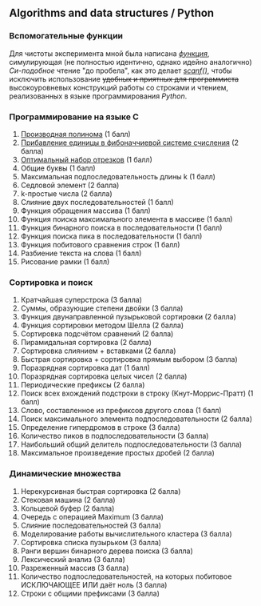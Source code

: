 ## Algorithms and data structures / Python

### Вспомогательные функции
Для чистоты эксперимента мной была написана [_функция_](./read_to_space.py), симулирующая (не полностью идентично, однако идейно аналогично) _Си-подобное_ чтение "до пробела", как это делает [_scanf()_](https://cpp.com.ru/shildt_spr_po_c/08/0805.html), чтобы исключить использование ~~удобных и приятных для программиста~~ высокоуровневых конструкций работы со строками и чтением, реализованных в языке программирования _Python_.

### Программирование на языке C
1. [Производная полинома](./pdevire.py) (1 балл)
2. [Прибавление единицы в фибоначчиевой системе счисления](./fibinc.py) (2 балла)
3. [Оптимальный набор отрезков](./rangeset.py) (1 балл)
4. Общие буквы (1 балл)
5. Максимальная подпоследовательность длины k (1 балл)
6. Седловой элемент (2 балла)
7. k-простые числа (2 балла)
8. Слияние двух последовательностей (1 балл)
9. Функция обращения массива (1 балл)
10. Функция поиска максимального элемента в массиве (1 балл)
11. Функция бинарного поиска в последовательности (1 балл)
12. Функция поиска пика в последовательности (1 балл)
13. Функция побитового сравнения строк (1 балл)
14. Разбиение текста на слова (1 балл)
15. Рисование рамки (1 балл)
 
### Сортировка и поиск
1. Кратчайшая суперстрока (3 балла)
2. Суммы, образующие степени двойки (3 балла)
3. Функция двунаправленной пузырьковой сортировки (2 балла)
4. Функция сортировки методом Шелла (2 балла)
5. Сортировка подсчётом сравнений (2 балла)
6. Пирамидальная сортировка (2 балла)
7. Сортировка слиянием + вставками (2 балла)
8. Быстрая сортировка + сортировка прямым выбором (3 балла)
9. Поразрядная сортировка дат (1 балл)
10. Поразрядная сортировка целых чисел (2 балла)
11. Периодические префиксы (2 балла)
12. Поиск всех вхождений подстроки в строку (Кнут-Моррис-Пратт) (1 балл)
13. Слово, составленное из префиксов другого слова (1 балл)
14. Поиск максимального элемента подпоследовательности (2 балла)
15. Определение гипердромов в строке (3 балла)
16. Количество пиков в подпоследовательности (3 балла)
17. Наибольший общий делитель подпоследовательности (3 балла)
18. Максимальное произведение простых дробей (2 балла)

### Динамические множества
1. Нерекурсивная быстрая сортировка (2 балла)
2. Стековая машина (2 балла)
3. Кольцевой буфер (2 балла)
4. Очередь с операцией Maximum (3 балла)
5. Слияние последовательностей (3 балла)
6. Моделирование работы вычислительного кластера (3 балла)
7. Сортировка списка пузырьком (3 балла)
8. Ранги вершин бинарного дерева поиска (3 балла)
9. Лексический анализ (3 балла)
10. Разреженный массив (3 балла)
11. Количество подпоследовательностей, на которых побитовое ИСКЛЮЧАЮЩЕЕ ИЛИ даёт ноль (3 балла)
12. Строки с общими префиксами (3 балла)
